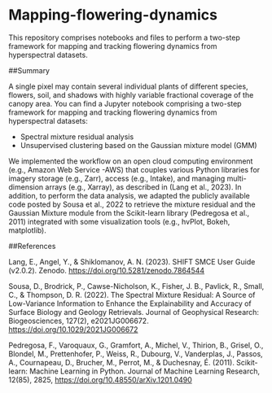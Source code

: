 # Mapping-flowering-dynamics
This repository comprises notebooks and files to perform a two-step framework for mapping and tracking flowering dynamics from hyperspectral datasets.

##Summary

A single pixel may contain several individual plants of different species, flowers, soil, and shadows with highly variable fractional coverage of the canopy area. You can find a Jupyter notebook comprising a two-step framework for mapping and tracking flowering dynamics from hyperspectral datasets:

- Spectral mixture residual analysis
- Unsupervised clustering based on the Gaussian mixture model (GMM)

We implemented the workflow on an open cloud computing environment (e.g., Amazon Web Service -AWS) that couples various Python libraries for imagery storage (e.g., Zarr), access (e.g., Intake), and managing multi-dimension arrays (e.g., Xarray), as described in (Lang et al., 2023). In addition, to perform the data analysis, we adapted the publicly available code posted by Sousa et al., 2022 to retrieve the mixture residual and the Gaussian Mixture module from the Scikit-learn library (Pedregosa et al., 2011) integrated with some visualization tools (e.g., hvPlot, Bokeh, matplotlib).

##References

Lang, E., Angel, Y., & Shiklomanov, A. N. (2023). SHIFT SMCE User Guide (v2.0.2). Zenodo. https://doi.org/10.5281/zenodo.7864544

Sousa, D., Brodrick, P., Cawse-Nicholson, K., Fisher, J. B., Pavlick, R., Small, C., & Thompson, D. R. (2022). The Spectral Mixture Residual: A Source of Low-Variance Information to Enhance the Explainability and Accuracy of Surface Biology and Geology Retrievals. Journal of Geophysical Research: Biogeosciences, 127(2), e2021JG006672. https://doi.org/10.1029/2021JG006672

Pedregosa, F., Varoquaux, G., Gramfort, A., Michel, V., Thirion, B., Grisel, O., Blondel, M., Prettenhofer, P., Weiss, R., Dubourg, V., Vanderplas, J., Passos, A., Cournapeau, D., Brucher, M., Perrot, M., & Duchesnay, É. (2011). Scikit-learn: Machine Learning in Python. Journal of Machine Learning Research, 12(85), 2825, https://doi.org/10.48550/arXiv.1201.0490
